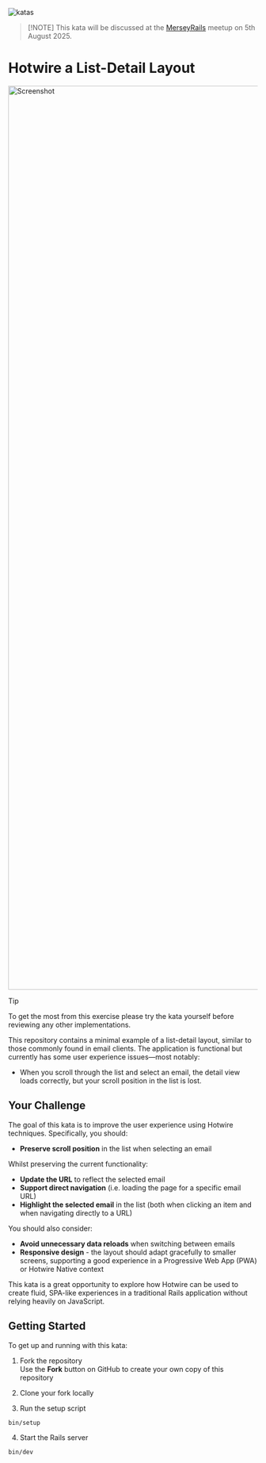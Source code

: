 ![katas](https://github.com/user-attachments/assets/146ca171-7fb9-4fe8-9fbb-76c5e2e4a407)

>  [!NOTE]
>  This kata will be discussed at the [MerseyRails](https://merseyrails.com) meetup on 5th August 2025.

# Hotwire a List-Detail Layout

<img width="1824" alt="Screenshot " src="https://github.com/user-attachments/assets/ea294835-cc4b-4ed9-af31-af4926f1e93f" />

> [!TIP]
> To get the most from this exercise please try the kata yourself before reviewing any other implementations.

This repository contains a minimal example of a list-detail layout, similar to those commonly found in email clients. The application is functional but currently has some user experience issues—most notably:

- When you scroll through the list and select an email, the detail view loads correctly, but your scroll position in the list is lost.

## Your Challenge
The goal of this kata is to improve the user experience using Hotwire techniques. Specifically, you should:

- **Preserve scroll position** in the list when selecting an email

Whilst preserving the current functionality:

- **Update the URL** to reflect the selected email
- **Support direct navigation** (i.e. loading the page for a specific email URL)
- **Highlight the selected email** in the list (both when clicking an item and when navigating directly to a URL)

You should also consider:

- **Avoid unnecessary data reloads** when switching between emails
- **Responsive design** - the layout should adapt gracefully to smaller screens, supporting a good experience in a Progressive Web App (PWA) or Hotwire Native context

This kata is a great opportunity to explore how Hotwire can be used to create fluid, SPA-like experiences in a traditional Rails application without relying heavily on JavaScript.

## Getting Started

To get up and running with this kata:

1. Fork the repository  
    Use the **Fork** button on GitHub to create your own copy of this repository

2. Clone your fork locally

3. Run the setup script
```
bin/setup
```

4. Start the Rails server
```
bin/dev
```
